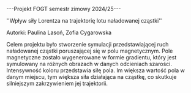 ---Projekt FOGT semestr zimowy 2024/25---

''Wpływ siły Lorentza na trajektorię lotu naładowanej cząstki''

Autorki: Paulina Lasoń, Zofia Cygarowska

Celem projektu było stworzenie symulacji przedstawiającej ruch naładowanej cząstki poruszającej się w polu magnetycznym. 
Pole magnetyczne zostało wygenerowane w formie gradientu, który jest symulowany na różnych obrazach w danych odcieniach szarości.
Intensywność koloru przedstawia siłę pola. Im większa wartość pola w danym miejscu, tym większa siła działająca na cząstkę, co skutkuje silniejszym zakrzywieniem jej trajektorii.

